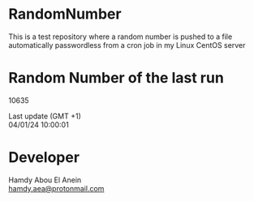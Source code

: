 # RandomNumber    
This is a test repository where a random number is pushed to a file automatically passwordless from a cron job in my Linux CentOS server    
# Random Number of the last run   
10635
      
Last update (GMT +1)    
04/01/24 10:00:01
# Developer    
Hamdy Abou El Anein   
hamdy.aea@protonmail.com
